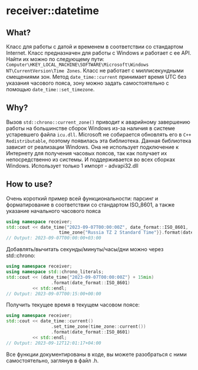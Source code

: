 # receiver::datetime
## What?
Класс для работы с датой и временем в соответствии со стандартом Internet. Класс предназначен для работы с Windows и работает с ее API. Найти их можно по следующему пути: `Computer\HKEY_LOCAL_MACHINE\SOFTWARE\Microsoft\Windows NT\CurrentVersion\Time Zones`. Класс не работает с миллисекундными смещениями зон. Метод `date_time::current` принимает время UTC без указания часового пояса, зону можно задать самостоятельно с помощью `date_time::set_timezone`.

## Why?
Вызов `std::chrono::current_zone()` приводит к аварийному завершению работы на большинстве сборок Windows из-за наличия в системе устаревшего файла `icu.dll`. Microsoft не собирается обновлять его в `C++ Redistributable`, поэтому появилась эта библиотека. Данная библиотека зависит от реализации Windows. Она не использует подключение к Интернету для получения часовых поясов, так как получает их непосредственно из системы. И поддерживается во всех сборках Windows. Использует только 1 импорт - advapi32.dll

## How to use?
Очень короткий пример всей функциональности: парсинг и форматирование в соответствии со стандартом ISO_8601, а также указание начального часового пояса
```cpp
using namespace receiver;
std::cout << date_time{"2023-09-07T00:00:00Z", date_format::ISO_8601,
                    time_zone{"Russia TZ 2 Standard Time"}}.format(date_format::ISO_8601) << std::endl;
// Output: 2023-09-07T00:00:00+03:00
```
Добавлять/вычитать секунды/минуты/часы/дни можно через std::chrono:
```cpp
using namespace receiver;
using namespace std::chrono_literals;
std::cout << (date_time{"2023-09-07T00:00:00Z"} + 15min)
                 .format(date_format::ISO_8601)
          << std::endl;
// Output: 2023-09-07T00:15:00+00:00
```
Получить текущее время в текущем часовом поясе:
```cpp
using namespace receiver;
std::cout << date_time::current()
                 .set_time_zone(time_zone::current())
                 .format(date_format::ISO_8601)
          << std::endl;
// Output: 2023-09-12T12:01:17+04:00
```

Все функции документированы в коде, вы можете разобраться с ними самостоятельно, заглянув в файл .h.
